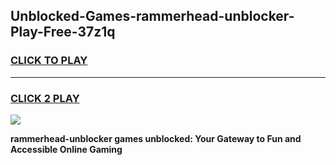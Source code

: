 
## Unblocked-Games-rammerhead-unblocker-Play-Free-37z1q
<h3>
<a href="https://premium76.site?title=rammerhead-unblocker&ref=10A">CLICK TO PLAY</a></h3>
<hr>

<h3>
<a href="https://premium76.site?title=rammerhead-unblocker&ref=10A">CLICK 2 PLAY</a>
  
</h3>

<a href="https://premium76.site?title=rammerhead-unblocker&ref=10A"><img src="https://clearcache.store/games.png"></a>


**rammerhead-unblocker games unblocked: Your Gateway to Fun and Accessible Online Gaming**

